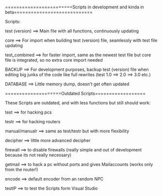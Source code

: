 ========================Scripts in development and kinda in beta============================


Scripts:

test (version) ==> Main file with all functions, continuously updating

core ==> For import when building test (version) file, seamlessly with test file updating

test_combined ==> for faster import, same as the newest test file but core file is integrated, so no extra core import needed


BACKUP ==> For development purposes, backup test (version) file when editing big junks of the code like full rewrites (test 1.0 ==> 2.0 ==> 3.0 etc.)

DATABASE ==> Little memory dump, doesn't get often updated

====================Outdated Scripts==================

These Scripts are outdated, and with less functions but still should work:



test ==> for hacking pcs

testr ==> for hacking  routers

manual/manualr ==> same as test/testr but with more flexibility

decipher ==> little more advanced decipher

firewall ==> to  disable firewalls (really simple and out of development because 
its not really necessary)

getmail ==> to hack a pc without ports and gives Mailaccounts (works only from the 
router!)

encode ==> default encoder from an random NPC

testIP ==> to test the Scripts form Visual  Studio


